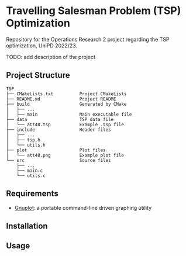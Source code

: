 # Travelling Salesman Problem (TSP) Optimization

Repository for the Operations Research 2 project regarding the TSP optimization, UniPD 2022/23.

TODO: add description of the project

## Project Structure

    TSP
    ├── CMakeLists.txt          Project CMakeLists
    ├── README.md               Project README
    ├── build                   Generated by CMake
    │   ├── ...
    │   ├── main                Main executable file
    ├── data                    TSP data file
    │   └── att48.tsp           Example .tsp file
    ├── include                 Header files
    │   ├── ...
    │   ├── tsp.h
    │   └── utils.h
    ├── plot                    Plot files
    │   └── att48.png           Example plot file
    └── src                     Source files
        ├── ...
        ├── main.c
        └── utils.c

## Requirements

* [Gnuplot](http://www.gnuplot.info/):  a portable command-line driven graphing utility

## Installation


## Usage
